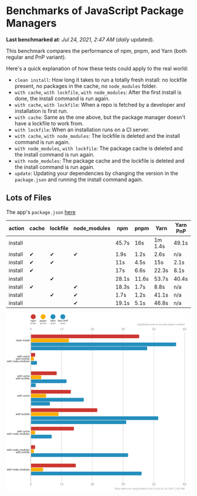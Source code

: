 # Benchmarks of JavaScript Package Managers

**Last benchmarked at**: _Jul 24, 2021, 2:47 AM_ (_daily_ updated).

This benchmark compares the performance of npm, pnpm, and Yarn (both regular and PnP variant).

Here's a quick explanation of how these tests could apply to the real world:

- `clean install`: How long it takes to run a totally fresh install: no lockfile present, no packages in the cache, no `node_modules` folder.
- `with cache`, `with lockfile`, `with node_modules`: After the first install is done, the install command is run again.
- `with cache`, `with lockfile`: When a repo is fetched by a developer and installation is first run.
- `with cache`: Same as the one above, but the package manager doesn't have a lockfile to work from.
- `with lockfile`: When an installation runs on a CI server.
- `with cache`, `with node_modules`: The lockfile is deleted and the install command is run again.
- `with node_modules`, `with lockfile`: The package cache is deleted and the install command is run again.
- `with node_modules`: The package cache and the lockfile is deleted and the install command is run again.
- `update`: Updating your dependencies by changing the version in the `package.json` and running the install command again.

## Lots of Files

The app's `package.json` [here](https://github.com/pnpm/pnpm.github.io/blob/main/benchmarks/fixtures/alotta-files/package.json)

| action  | cache | lockfile | node_modules| npm | pnpm | Yarn | Yarn PnP |
| ---     | ---   | ---      | ---         | --- | ---  | ---  | ---      |
| install |       |          |             | 45.7s | 16s | 1m 1.4s | 49.1s |
| install | ✔     | ✔        | ✔           | 1.9s | 1.2s | 2.6s | n/a |
| install | ✔     | ✔        |             | 11s | 4.5s | 15s | 2.1s |
| install | ✔     |          |             | 17s | 6.6s | 22.3s | 8.1s |
| install |       | ✔        |             | 28.1s | 11.6s | 53.7s | 40.4s |
| install | ✔     |          | ✔           | 18.3s | 1.7s | 8.8s | n/a |
| install |       | ✔        | ✔           | 1.7s | 1.2s | 41.1s | n/a |
| install |       |          | ✔           | 19.1s | 5.1s | 46.8s | n/a |

![Graph of the alotta-files results](../../static/img/benchmarks/alotta-files.svg)